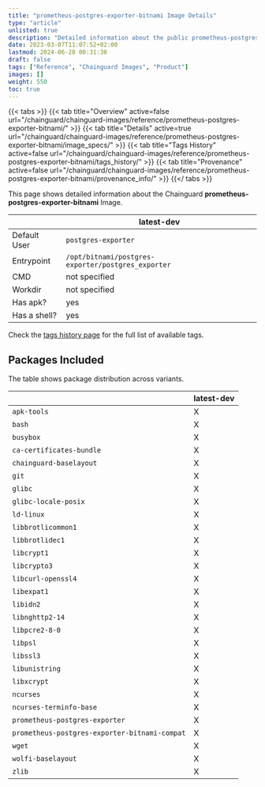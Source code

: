 ```yaml
---
title: "prometheus-postgres-exporter-bitnami Image Details"
type: "article"
unlisted: true
description: "Detailed information about the public prometheus-postgres-exporter-bitnami Chainguard Image."
date: 2023-03-07T11:07:52+02:00
lastmod: 2024-06-28 00:31:38
draft: false
tags: ["Reference", "Chainguard Images", "Product"]
images: []
weight: 550
toc: true
---
```


{{< tabs >}}
{{< tab title="Overview" active=false url="/chainguard/chainguard-images/reference/prometheus-postgres-exporter-bitnami/" >}}
{{< tab title="Details" active=true url="/chainguard/chainguard-images/reference/prometheus-postgres-exporter-bitnami/image_specs/" >}}
{{< tab title="Tags History" active=false url="/chainguard/chainguard-images/reference/prometheus-postgres-exporter-bitnami/tags_history/" >}}
{{< tab title="Provenance" active=false url="/chainguard/chainguard-images/reference/prometheus-postgres-exporter-bitnami/provenance_info/" >}}
{{</ tabs >}}

This page shows detailed information about the Chainguard **prometheus-postgres-exporter-bitnami** Image.

|              | latest-dev                                         |
|--------------|----------------------------------------------------|
| Default User | `postgres-exporter`                                |
| Entrypoint   | `/opt/bitnami/postgres-exporter/postgres_exporter` |
| CMD          | not specified                                      |
| Workdir      | not specified                                      |
| Has apk?     | yes                                                |
| Has a shell? | yes                                                |

Check the [tags history page](/chainguard/chainguard-images/reference/prometheus-postgres-exporter-bitnami/tags_history/) for the full list of available tags.

## Packages Included
The table shows package distribution across variants.

|                                               | latest-dev |
|-----------------------------------------------|------------|
| `apk-tools`                                   | X          |
| `bash`                                        | X          |
| `busybox`                                     | X          |
| `ca-certificates-bundle`                      | X          |
| `chainguard-baselayout`                       | X          |
| `git`                                         | X          |
| `glibc`                                       | X          |
| `glibc-locale-posix`                          | X          |
| `ld-linux`                                    | X          |
| `libbrotlicommon1`                            | X          |
| `libbrotlidec1`                               | X          |
| `libcrypt1`                                   | X          |
| `libcrypto3`                                  | X          |
| `libcurl-openssl4`                            | X          |
| `libexpat1`                                   | X          |
| `libidn2`                                     | X          |
| `libnghttp2-14`                               | X          |
| `libpcre2-8-0`                                | X          |
| `libpsl`                                      | X          |
| `libssl3`                                     | X          |
| `libunistring`                                | X          |
| `libxcrypt`                                   | X          |
| `ncurses`                                     | X          |
| `ncurses-terminfo-base`                       | X          |
| `prometheus-postgres-exporter`                | X          |
| `prometheus-postgres-exporter-bitnami-compat` | X          |
| `wget`                                        | X          |
| `wolfi-baselayout`                            | X          |
| `zlib`                                        | X          |

